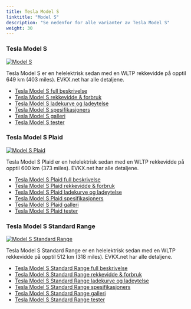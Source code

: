 ```yaml
---
title: Tesla Model S
linktitle: "Model S"
description: "Se nedenfor for alle varianter av Tesla Model S"
weight: 30
---
```

### Tesla Model S

<a href="model_s/"><img src="https://media.evkx.net/multimedia/models/tesla/model_s/model_s/main_1_st.jpg" class="img-fluid" alt="Model S" ></a>

Tesla Model S er en helelektrisk sedan med en WLTP rekkevidde på opptil 649 km (403 miles). EVKX.net har alle detaljene. 

- [Tesla Model S full beskrivelse](model_s/)
- [Tesla Model S rekkevidde & forbruk](model_s/rangeandconsumption)
- [Tesla Model S ladekurve og ladeytelse](model_s/chargingcurve)
- [Tesla Model S spesifikasjoners](model_s/specifications)
- [Tesla Model S galleri](model_s/gallery)
- [Tesla Model S tester](model_s/reviews)

### Tesla Model S Plaid

<a href="model_s_plaid/"><img src="https://media.evkx.net/multimedia/models/tesla/model_s/model_s_plaid/main_1_st.jpg" class="img-fluid" alt="Model S Plaid" ></a>

Tesla Model S Plaid er en helelektrisk sedan med en WLTP rekkevidde på opptil 600 km (373 miles). EVKX.net har alle detaljene. 

- [Tesla Model S Plaid full beskrivelse](model_s_plaid/)
- [Tesla Model S Plaid rekkevidde & forbruk](model_s_plaid/rangeandconsumption)
- [Tesla Model S Plaid ladekurve og ladeytelse](model_s_plaid/chargingcurve)
- [Tesla Model S Plaid spesifikasjoners](model_s_plaid/specifications)
- [Tesla Model S Plaid galleri](model_s_plaid/gallery)
- [Tesla Model S Plaid tester](model_s_plaid/reviews)

### Tesla Model S Standard Range

<a href="model_s_standard_range/"><img src="https://media.evkx.net/multimedia/models/tesla/model_s/model_s_standard_range/main_1_st.jpg" class="img-fluid" alt="Model S Standard Range" ></a>

Tesla Model S Standard Range er en helelektrisk sedan med en WLTP rekkevidde på opptil 512 km (318 miles). EVKX.net har alle detaljene. 

- [Tesla Model S Standard Range full beskrivelse](model_s_standard_range/)
- [Tesla Model S Standard Range rekkevidde & forbruk](model_s_standard_range/rangeandconsumption)
- [Tesla Model S Standard Range ladekurve og ladeytelse](model_s_standard_range/chargingcurve)
- [Tesla Model S Standard Range spesifikasjoners](model_s_standard_range/specifications)
- [Tesla Model S Standard Range galleri](model_s_standard_range/gallery)
- [Tesla Model S Standard Range tester](model_s_standard_range/reviews)

